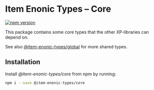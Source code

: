 # Item Enonic Types – Core

[![npm version](https://badge.fury.io/js/@item-enonic-types%2Fcore.svg)](https://badge.fury.io/js/@item-enonic-types%2Fcore)

This package contains some core types that the other XP-libraries can depend on.

See also [@item-enonic-types/global](https://www.npmjs.com/package/@item-enonic-types/global) for more shared types.

## Installation

Install *@item-enonic-types/core* from npm by running:

```bash
npm i --save @item-enonic-types/core
```